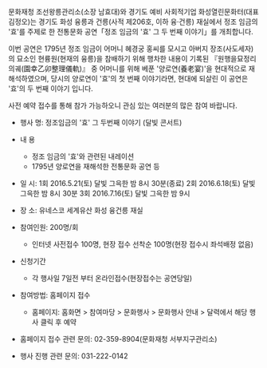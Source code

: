 문화재청 조선왕릉관리소(소장 남효대)와 경기도 예비 사회적기업 화성열린문화터(대표 김정오)는 경기도 화성 융릉과 건릉(사적 제206호, 이하 융·건릉) 재실에서 정조 임금의 '효'를 주제로 한 전통문화 공연「정조 임금의 '효' 그 두 번째 이야기」를 개최합니다.

이번 공연은 1795년 정조 임금이 어머니 혜경궁 홍씨를 모시고 아버지 장조(사도세자)의 묘소인 현륭원(현재의 융릉)을 참배하기 위해 행차한 내용이 기록된 『원행을묘정리의궤(園幸乙卯整理儀軌)』 중 어머니를 위해 베푼 '양로연(養老宴)'을 현대적으로 재해석하였으며, 당시의 양로연이 '효'의 첫 번째 이야기라면, 현대에 되살린 이 공연은 '효'의 두 번째 이야기 입니다.

사전 예약 접수를 통해 참가 가능하오니 관심 있는 여러분의 많은 참여 바랍니다.

- 행사 명: 정조임금의 '효' 그 두번째 이야기 (달빛 콘서트)
- 내 용
  - 정조 임금의 '효'와 관련된 내레이션
  - 1795년 양로연을 재해석한 전통문화 공연 등

- 일 시: 1회 2016.5.21(토) 달빛 그윽한 밤 8시 30분(종료)
  2회 2016.6.18(토) 달빛 그윽한 밤 8시 30분
  3회 2016.7.16(토) 달빛 그윽한 밤 9시

- 장 소: 유네스코 세계유산 화성 융건릉 재실

- 참여인원: 200명/회
  - 인터넷 사전접수 100명, 현장 접수 선착순 100명(현장 접수시 좌석배정 없음)

- 신청기간
  - 각 행사일 7일전 부터 온라인접수(현장접수는 공연당일)

- 참여방법: 홈페이지 접수
  - 홈페이지: 홈화면 > 참여마당 > 문화행사 > 문화행사 안내 > 달력에서 해당 행사 클릭 후 예약

- 홈페이지 접수 관련 문의: 02-359-8904(문화재청 서부지구관리소)
- 행사 진행 관련 문의: 031-222-0142